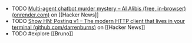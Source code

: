 - TODO [Multi-agent chatbot murder mystery – AI Alibis (free, in-browser) (onrender.com)](https://news.ycombinator.com/item?id=40921989) on [[Hacker News]]
- TODO [Show HN: Posting v1 – The modern HTTP client that lives in your terminal (github.com/darrenburns)](https://news.ycombinator.com/item?id=40926211) on [[Hacker News]]
- TODO #explore [[Bruno]]